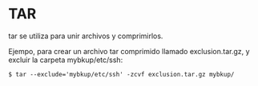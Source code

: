 # TAR

tar se utiliza para unir archivos y comprimirlos.

Ejempo, para crear un archivo tar comprimido llamado exclusion.tar.gz, y excluir la carpeta mybkup/etc/ssh:

```
$ tar --exclude='mybkup/etc/ssh' -zcvf exclusion.tar.gz mybkup/
```
